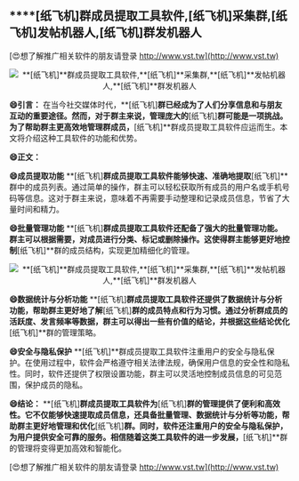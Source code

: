 ## ****[纸飞机]**群成员提取工具软件,**[纸飞机]**采集群,**[纸飞机]**发帖机器人,**[纸飞机]**群发机器人**

[😍想了解推广相关软件的朋友请登录 http://www.vst.tw](http://www.vst.tw)

 <center><img src="https://vst.tw/MP4/tuiguang/png/5.png" alt="**[纸飞机]**群成员提取工具软件,**[纸飞机]**采集群,**[纸飞机]**发帖机器人,**[纸飞机]**群发机器人"></center>

**😄引言：**
在当今社交媒体时代，**[纸飞机]**群已经成为了人们分享信息和与朋友互动的重要途径。然而，对于群主来说，管理庞大的**[纸飞机]**群可能是一项挑战。为了帮助群主更高效地管理群成员，**[纸飞机]**群成员提取工具软件应运而生。本文将介绍这种工具软件的功能和优势。

**😄正文：**

**😄成员提取功能**
**[纸飞机]**群成员提取工具软件能够快速、准确地提取**[纸飞机]**群中的成员列表。通过简单的操作，群主可以轻松获取所有成员的用户名或手机号码等信息。这对于群主来说，意味着不再需要手动整理和记录成员信息，节省了大量时间和精力。

**😄批量管理功能**
**[纸飞机]**群成员提取工具软件还配备了强大的批量管理功能。群主可以根据需要，对成员进行分类、标记或删除操作。这使得群主能够更好地控制**[纸飞机]**群的成员结构，实现更加精细化的管理。

 <center><img src="https://vst.tw/MP4/tuiguang/png/5.png" alt="**[纸飞机]**群成员提取工具软件,**[纸飞机]**采集群,**[纸飞机]**发帖机器人,**[纸飞机]**群发机器人"></center>

**😄数据统计与分析功能**
**[纸飞机]**群成员提取工具软件还提供了数据统计与分析功能，帮助群主更好地了解**[纸飞机]**群的成员特点和行为习惯。通过分析群成员的活跃度、发言频率等数据，群主可以得出一些有价值的结论，并根据这些结论优化**[纸飞机]**群的管理策略。

**😄安全与隐私保护**
**[纸飞机]**群成员提取工具软件注重用户的安全与隐私保护。在使用过程中，软件会严格遵守相关法律法规，确保用户信息的安全性和隐私性。同时，软件还提供了权限设置功能，群主可以灵活地控制成员信息的可见范围，保护成员的隐私。

**😄结论：**
**[纸飞机]**群成员提取工具软件为**[纸飞机]**群的管理提供了便利和高效性。它不仅能够快速提取成员信息，还具备批量管理、数据统计与分析等功能，帮助群主更好地管理和优化**[纸飞机]**群。同时，软件还注重用户的安全与隐私保护，为用户提供安全可靠的服务。相信随着这类工具软件的进一步发展，**[纸飞机]**群的管理将变得更加高效和智能化。

[😍想了解推广相关软件的朋友请登录 http://www.vst.tw](http://www.vst.tw)




